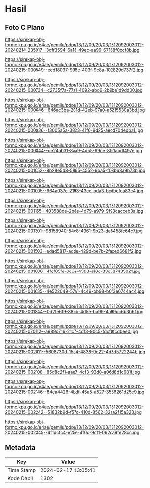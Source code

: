 # Hasil

## Foto C Plano

https://sirekap-obj-formc.kpu.go.id/e4ae/pemilu/pdpr/13/12/09/20/03/1312092003012-20240214-235917--3dff3594-6a18-49ec-aa99-67168f0ccf8b.jpg

https://sirekap-obj-formc.kpu.go.id/e4ae/pemilu/pdpr/13/12/09/20/03/1312092003012-20240215-000549--ecd18037-996e-403f-9c8a-102829d737f2.jpg

https://sirekap-obj-formc.kpu.go.id/e4ae/pemilu/pdpr/13/12/09/20/03/1312092003012-20240215-000734--c2735f7a-77a1-4092-abd9-2b9be1d9dd00.jpg

https://sirekap-obj-formc.kpu.go.id/e4ae/pemilu/pdpr/13/12/09/20/03/1312092003012-20240215-000646--646ac3ba-201d-42eb-97a0-a5215530a3bd.jpg

https://sirekap-obj-formc.kpu.go.id/e4ae/pemilu/pdpr/13/12/09/20/03/1312092003012-20240215-000936--f3005a5a-3823-41f6-9d25-aedd704edba1.jpg

https://sirekap-obj-formc.kpu.go.id/e4ae/pemilu/pdpr/13/12/09/20/03/1312092003012-20240215-000844--de24ab31-8aa9-4d55-99ce-8fc1abdf497e.jpg

https://sirekap-obj-formc.kpu.go.id/e4ae/pemilu/pdpr/13/12/09/20/03/1312092003012-20240215-001052--8b28e548-5865-4552-9ba5-f08b68a9b73b.jpg

https://sirekap-obj-formc.kpu.go.id/e4ae/pemilu/pdpr/13/12/09/20/03/1312092003012-20240215-001005--964a037e-2193-43ce-bda3-bcdbcfea83c4.jpg

https://sirekap-obj-formc.kpu.go.id/e4ae/pemilu/pdpr/13/12/09/20/03/1312092003012-20240215-001155--403588de-2b8e-4d79-a979-9f93cacceb3a.jpg

https://sirekap-obj-formc.kpu.go.id/e4ae/pemilu/pdpr/13/12/09/20/03/1312092003012-20240215-001301--98158940-54c8-4361-9b23-da8458fc64c7.jpg

https://sirekap-obj-formc.kpu.go.id/e4ae/pemilu/pdpr/13/12/09/20/03/1312092003012-20240215-001503--edad5817-adde-429d-be7b-2faced6681f2.jpg

https://sirekap-obj-formc.kpu.go.id/e4ae/pemilu/pdpr/13/12/09/20/03/1312092003012-20240215-001606--4fcf85fe-6cca-4368-a16c-83c387435921.jpg

https://sirekap-obj-formc.kpu.go.id/e4ae/pemilu/pdpr/13/12/09/20/03/1312092003012-20240215-001635--4e522049-57a1-4c49-bb98-b0f3e6744a44.jpg

https://sirekap-obj-formc.kpu.go.id/e4ae/pemilu/pdpr/13/12/09/20/03/1312092003012-20240215-001844--0d2fe6f9-88bb-4d5e-ba99-4a99dc6b3b6f.jpg

https://sirekap-obj-formc.kpu.go.id/e4ae/pemilu/pdpr/13/12/09/20/03/1312092003012-20240215-070112--a989c716-21c7-4df3-90c5-fdcf9fcd0ee0.jpg

https://sirekap-obj-formc.kpu.go.id/e4ae/pemilu/pdpr/13/12/09/20/03/1312092003012-20240215-002011--5608730d-15c4-4838-9e22-4d3d5722244b.jpg

https://sirekap-obj-formc.kpu.go.id/e4ae/pemilu/pdpr/13/12/09/20/03/1312092003012-20240215-002108--85d8c2f1-aae7-4cf3-93d8-a06d8d1c681f.jpg

https://sirekap-obj-formc.kpu.go.id/e4ae/pemilu/pdpr/13/12/09/20/03/1312092003012-20240215-002146--84ea4426-4bdf-45a5-a527-3536261d25e9.jpg

https://sirekap-obj-formc.kpu.go.id/e4ae/pemilu/pdpr/13/12/09/20/03/1312092003012-20240215-002242--51832b9d-f57c-410d-8562-32aa2f15a323.jpg

https://sirekap-obj-formc.kpu.go.id/e4ae/pemilu/pdpr/13/12/09/20/03/1312092003012-20240215-002345--4f1dcfc4-e25e-4f0c-9cf1-062ca9fe28cc.jpg


## Metadata

| Key        | Value               |
| ---------- | ------------------- |
| Time Stamp | 2024-02-17 13:05:41 |
| Kode Dapil | 1302                |



